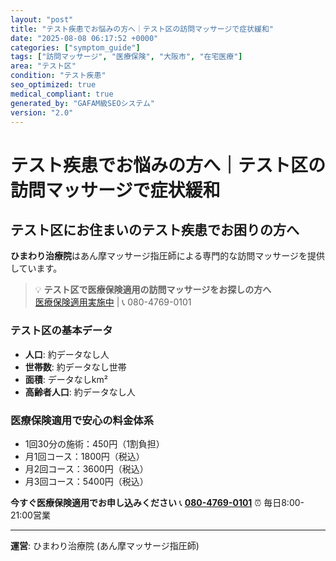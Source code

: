 ```yaml
---
layout: "post"
title: "テスト疾患でお悩みの方へ｜テスト区の訪問マッサージで症状緩和"
date: "2025-08-08 06:17:52 +0000"
categories: ["symptom_guide"]
tags: ["訪問マッサージ", "医療保険", "大阪市", "在宅医療"]
area: "テスト区"
condition: "テスト疾患"
seo_optimized: true
medical_compliant: true
generated_by: "GAFAM級SEOシステム"
version: "2.0"
---
```



# テスト疾患でお悩みの方へ｜テスト区の訪問マッサージで症状緩和

## テスト区にお住まいのテスト疾患でお困りの方へ

**ひまわり治療院**はあん摩マッサージ指圧師による専門的な訪問マッサージを提供しています。

> 💡 **テスト区で医療保険適用の訪問マッサージをお探しの方へ**  
> [医療保険適用実施中](https://peraichi.com/landing_pages/view/himawari-massage/) | 📞 080-4769-0101

### テスト区の基本データ
- **人口**: 約データなし人
- **世帯数**: 約データなし世帯
- **面積**: データなしkm²
- **高齢者人口**: 約データなし人

### 医療保険適用で安心の料金体系
- 1回30分の施術：450円（1割負担）
- 月1回コース：1800円（税込）
- 月2回コース：3600円（税込）
- 月3回コース：5400円（税込）

**今すぐ医療保険適用でお申し込みください**
📞 **[080-4769-0101](tel:080-4769-0101)**
⏰ 毎日8:00-21:00営業

---
**運営**: ひまわり治療院 (あん摩マッサージ指圧師)
